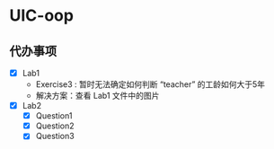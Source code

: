 # UIC-oop

## 代办事项
- [x] Lab1
  - Exercise3 : 暂时无法确定如何判断 “teacher” 的工龄如何大于5年
  - 解决方案：查看 Lab1 文件中的图片
- [x] Lab2 
  - [x] Question1
  - [x] Question2
  - [x] Question3 